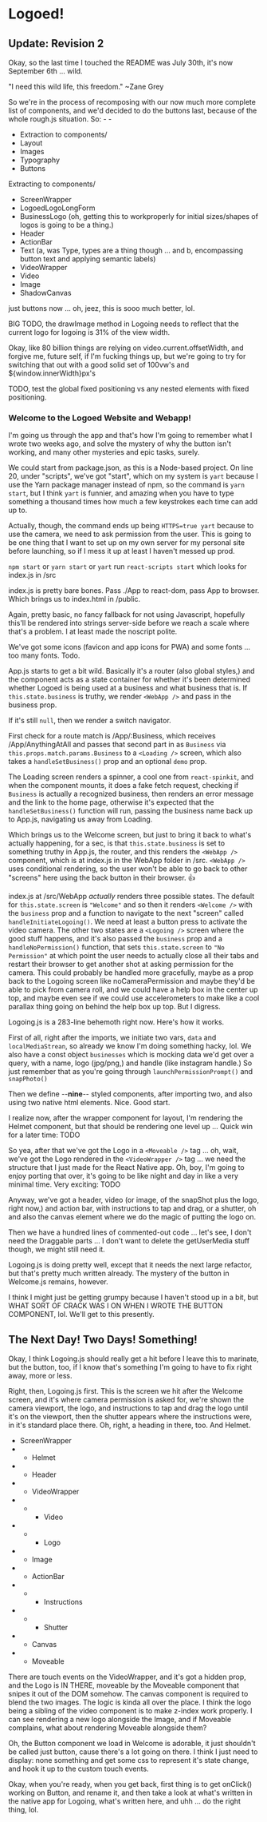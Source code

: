 # Logoed!

## Update: Revision 2

Okay, so the last time I touched the README was July 30th, it's now September 6th ... wild.

"I need this wild life, this freedom." ~Zane Grey

So we're in the process of recomposing with our now much more complete list of components, and we'd decided to do the buttons last, because of the whole rough.js situation. So: - -

- Extraction to components/
- Layout
- Images
- Typography
- Buttons

Extracting to components/

- ScreenWrapper
- LogoedLogoLongForm
- BusinessLogo (oh, getting this to workproperly for initial sizes/shapes of logos is going to be a thing.)
- Header
- ActionBar
- Text (a, was Type, types are a thing though ... and b, encompassing button text and applying semantic labels)
- VideoWrapper
- Video
- Image
- ShadowCanvas

just buttons now ... oh, jeez, this is sooo much better, lol.

BIG TODO, the drawImage method in Logoing needs to reflect that the current logo for logoing is 31% of the view width.

Okay, like 80 billion things are relying on video.current.offsetWidth, and forgive me, future self, if I'm fucking things up, but we're going to try for switching that out with a good solid set of 100vw's and \${window.innerWidth}px's

TODO, test the global fixed positioning vs any nested elements with fixed positioning.

### Welcome to the Logoed Website and Webapp!

I'm going us through the app and that's how I'm going to remember what I wrote two weeks ago, and solve the mystery of why the button isn't working, and many other mysteries and epic tasks, surely.

We could start from package.json, as this is a Node-based project. On line 20, under "scripts", we've got "start", which on my system is `yart` because I use the Yarn package manager instead of npm, so the command is `yarn start`, but I think `yart` is funnier, and amazing when you have to type something a thousand times how much a few keystrokes each time can add up to.

Actually, though, the command ends up being `HTTPS=true yart` because to use the camera, we need to ask permission from the user. This is going to be one thing that I want to set up on my own server for my personal site before launching, so if I mess it up at least I haven't messed up prod.

`npm start` or `yarn start` or `yart` run `react-scripts start` which looks for index.js in /src

index.js is pretty bare bones. Pass ./App to react-dom, pass App to browser. Which brings us to index.html in /public.

Again, pretty basic, no fancy fallback for not using Javascript, hopefully this'll be rendered into strings server-side before we reach a scale where that's a problem. I at least made the noscript polite.

We've got some icons (favicon and app icons for PWA) and some fonts ... too many fonts. Todo.

App.js starts to get a bit wild. Basically it's a router (also global styles,) and the component acts as a state container for whether it's been determined whether Logoed is being used at a business and what business that is. If `this.state.business` is truthy, we render `<WebApp />` and pass in the business prop.

If it's still `null`, then we render a switch navigator.

First check for a route match is /App/:Business, which receives /App/AnythingAtAll and passes that second part in as `Business` via `this.props.match.params.Business` to a `<Loading />` screen, which also takes a `handleSetBusiness()` prop and an optional `demo` prop.

The Loading screen renders a spinner, a cool one from `react-spinkit`, and when the component mounts, it does a fake fetch request, checking if `Business` is actually a recognized business, then renders an error message and the link to the home page, otherwise it's expected that the `handleSetBusiness()` function will run, passing the business name back up to App.js, navigating us away from Loading.

Which brings us to the Welcome screen, but just to bring it back to what's actually happening, for a sec, is that `this.state.business` is set to something truthy in App.js, the router, and this renders the `<WebApp />` component, which is at index.js in the WebApp folder in /src. `<WebApp />` uses conditional rendering, so the user won't be able to go back to other "screens" here using the back button in their browser. 👍

index.js at /src/WebApp _actually_ renders three possible states. The default for `this.state.screen` is `"Welcome"` and so then it renders `<Welcome />` with the `business` prop and a function to navigate to the next "screen" called `handleInitiateLogoing()`. We need at least a button press to activate the video camera. The other two states are a `<Logoing />` screen where the good stuff happens, and it's also passed the `business` prop and a `handleNoPermission()` function, that sets `this.state.screen` to `"No Permission"` at which point the user needs to actually close all their tabs and restart their browser to get another shot at asking permission for the camera. This could probably be handled more gracefully, maybe as a prop back to the Logoing screen like noCameraPermission and maybe they'd be able to pick from camera roll, and we could have a help box in the center up top, and maybe even see if we could use accelerometers to make like a cool parallax thing going on behind the help box up top. But I digress.

Logoing.js is a 283-line behemoth right now. Here's how it works.

First of all, right after the imports, we initiate two vars, `data` and `localMediaStrean`, so already we know I'm doing something hacky, lol. We also have a const object `businesses` which is mocking data we'd get over a query, with a name, logo (jpg/png,) and handle (like instagram handle.) So just remember that as you're going through `launchPermissionPrompt()` and `snapPhoto()`

Then we define --**nine**-- styled components, after importing two, and also using two native html elements. Nice. Good start.

I realize now, after the wrapper component for layout, I'm rendering the Helmet component, but that should be rendering one level up ... Quick win for a later time: TODO

So yea, after that we've got the Logo in a `<Moveable />` tag ... oh, wait, we've got the Logo rendered in the `<VideoWrapper />` tag ... we need the structure that I just made for the React Native app. Oh, boy, I'm going to enjoy porting that over, it's going to be like night and day in like a very minimal time. Very exciting: TODO

Anyway, we've got a header, video (or image, of the snapShot plus the logo, right now,) and action bar, with instructions to tap and drag, or a shutter, oh and also the canvas element where we do the magic of putting the logo on.

Then we have a hundred lines of commented-out code ... let's see, I don't need the Draggable parts ... I don't want to delete the getUserMedia stuff though, we might still need it.

Logoing.js is doing pretty well, except that it needs the next large refactor, but that's pretty much written already. The mystery of the button in Welcome.js remains, however.

I think I might just be getting grumpy because I haven't stood up in a bit, but WHAT SORT OF CRACK WAS I ON WHEN I WROTE THE BUTTON COMPONENT, lol. We'll get to this presently.

## The Next Day! Two Days! Something!

Okay, I think Logoing.js should really get a hit before I leave this to marinate, but the button, too, if I know that's something I'm going to have to fix right away, more or less.

Right, then, Logoing.js first. This is the screen we hit after the Welcome screen, and it's where camera permission is asked for, we're shown the camera viewport, the logo, and instructions to tap and drag the logo until it's on the viewport, then the shutter appears where the instructions were, in it's standard place there. Oh, right, a heading in there, too. And Helmet.

- ScreenWrapper
- - Helmet
- - Header
- - VideoWrapper
- - - Video
- - - Logo
- - Image
- - ActionBar
- - - Instructions
- - - Shutter
- - Canvas
- - Moveable

There are touch events on the VideoWrapper, and it's got a hidden prop, and the Logo is IN THERE, moveable by the Moveable component that snipes it out of the DOM somehow. The canvas component is required to blend the two images. The logic is kinda all over the place. I think the logo being a sibling of the video component is to make z-index work properly. I can see rendering a new logo alongside the Image, and if Moveable complains, what about rendering Moveable alongside them?

Oh, the Button component we load in Welcome is adorable, it just shouldn't be called just button, cause there's a lot going on there. I think I just need to display: none something and get some css to represent it's state change, and hook it up to the custom touch events.

Okay, when you're ready, when you get back, first thing is to get onClick() working on Button, and rename it, and then take a look at what's written in the native app for Logoing, what's written here, and uhh ... do the right thing, lol.
